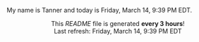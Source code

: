 My name is Tanner and today is Friday, March 14, 9:39 PM EDT.

<p align="center">This <i>README</i> file is generated <b>every 3 hours</b>!</br>Last refresh: Friday, March 14, 9:39 PM EDT<br /></p>
